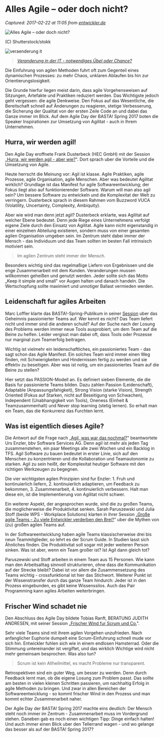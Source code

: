 # Alles Agile – oder doch nicht?

_Captured: 2017-02-22 at 11:05 from [entwickler.de](https://entwickler.de/online/windowsdeveloper/alles-agile-579779429.html)_

![Alles Agile – oder doch nicht?](https://entwickler.de/wp-content/uploads/2017/02/shutterstock_524877310-900x450.jpg)

(C) Shutterstock/stokk

![veraenderung it](https://entwickler.de/wp-content/uploads/2017/02/veraenderung-230x115.jpg)

> _[Veranderung in der IT - notwendiges Übel oder Chance?](https://entwickler.de/online/windowsdeveloper/veraenderung-it-uebel-chance-579778910.html)_

Die Einfuhrung von agilen Methoden fuhrt oft zum Gegenteil eines dynamischen Prozesses: zu mehr Chaos, unklaren Ablaufen bis hin zur Orientierungslosigkeit.

Die Grunde hierfur liegen meist darin, dass agile Vorgehensweisen auf Sitzungen, Artefakte und Praktiken reduziert werden. Das Wichtigste jedoch geht vergessen: die agile Denkweise. Den Fokus auf das Wesentliche, die Bereitschaft schnell auf Änderungen zu reagieren, stetige Verbesserung, die Sicherung der Qualitat von der ersten Zeile Code an und dabei das Ganze immer im Blick. Auf dem Agile Day der BASTA! Spring 2017 boten die Speaker Inspirationen zur Umsetzung von Agilitat - auch in Ihrem Unternehmen.

## Hurra, wir werden agil!

Den Agile Day eroffnete Frank Dusterbeck (HEC GmbH) mit der Session „[Hurra, wir werden agil - aber wie?](https://basta.net/session/hurra-wir-werden-agil-aber-wie/)". Dort sprach uber die Vorteile und die Umsetzung von Agile.

Heute herrscht die Meinung vor: Agil ist klasse. Agile Praktiken, agile Prozesse, agile Organisation, agile Menschen. Aber was bedeutet Agilitat wirklich? Grundlage ist das Manifest fur agile Softwareentwicklung; der Fokus liegt also auf funktionierender Software. Warum will man also agil sein? Um bessere Software zu entwickeln und die Komplexitat der Welt zu verringern. Dusterbeck sprach in diesem Rahmen vom Buzzword VUCA (Volatility, Uncertainty, Complexity, Ambiquity).

Aber wie wird man denn jetzt agil? Dusterbeck erklarte, was Agilitat auf welcher Ebene bedeutet. Denn jede Riege eines Unternehmens verfolgt eigene Ziele durch den Einsatz von Agilitat. Agile kann nicht eigenstandig in einer einzelnen Abteilung existieren, sondern muss von einer gesamten agilen Organisation umgeben sein. Im Zentrum steht dabei immer der Mensch - das Individuum und das Team sollten im besten Fall intrinsisch motiviert sein.

> Im agilen Zentrum steht immer der Mensch.

Besonders wichtig sind das regelmaßige Liefern von Ergebnissen und die enge Zusammenarbeit mit dem Kunden. Veranderungen mussen willkommen geheißen und genutzt werden. Jeder sollte sich das Motto „Keep it simple and small" vor Augen halten und danach handeln. Die Wertschopfung sollte maximiert und unnotiger Ballast vermieden werden.

## Leidenschaft fur agiles Arbeiten

Marc Loffler klarte das BASTA!-Spring-Publikum in seiner [Session](https://basta.net/session/das-geheimnis-passionierter-teams/) uber das Geheimnis passionierter Teams auf. Wer kennt es nicht? Das Team liefert nicht und immer sind die anderen schuld? Auf der Suche nach der Losung des Problems werden immer neue Tools ausprobiert, um dem Team auf die Beine zu helfen. Leider vergisst man dabei oft, dass Tools oder Prozesse nur marginal zum Teamerfolg beitragen.

Wichtig ist vielmehr ein leidenschaftliches, ein passioniertes Team - das sagt schon das Agile Manifest. Ein solches Team wird immer einen Weg finden, mit Schwierigkeiten und Hindernissen fertig zu werden und sie effektiv zu beseitigen. Aber was ist notig, um ein passioniertes Team auf die Beine zu stellen?

Hier setzt das PASSION-Modell an. Es definiert sieben Elemente, die die Basis fur passionierte Teams bilden. Dazu zahlen Passion (Leidenschaft), Adaptable (Anpassungsfahigkeit), Strong Vision (starke Vision), Strength Oriented (Fokus auf Starken, nicht auf Beseitigung von Schwachen), Independent (Unabhangigkeit von Tools), Oneness (Einheit & Teamzusammenhalt) und Never stop learning (stetig lernen). So erhalt man ein Team, das die Konkurrenz das Furchten lernt.

## Was ist eigentlich dieses Agile?

Die Antwort auf die Frage nach „[Agil, was war das nochmal?](https://basta.net/session/agil-was-war-das-nochmal/)" beantwortete Urs Enzler, bbv Software Services AG. Denn agil ist mehr als jeden Tag zusammenstehen, ein paar Meetings alle zwei Wochen und ein Backlog in TFS. Agil Software zu bauen bedeutet in erster Linie, sich auf den Menschen zu konzentrieren und die Kollaboration und Teamautonomie zu starken. Agil zu sein heißt, der Komplexitat heutiger Software mit den richtigen Werkzeugen zu begegnen.

Die vier wichtigsten agilen Prinzipien sind fur Enzler: 1. Fruh und kontinuierlich liefern, 2. kontinuierlich adaptieren, um Feedback zu bekommen, 3. Zusammenarbeit, 4. kontinuierlich verbessern. Halt man diese ein, ist die Implementierung von Agilitat nicht schwer.

Ein weiterer Aspekt, der angesprochen wurde, sind die zu großen Teams, die moglicherweise die Produktivitat senken. Sarah Paruszewski und Julia Stoff (beide WPS - Workplace Solutions) klarten in ihrer Session „[Große agile Teams - Zu viele Entwickler verderben den Brei?](https://basta.net/session/grosse-agile-teams-zu-viele-entwickler-verderben-den-brei/)" uber die Mythen von (zu) großen agilen Teams auf.

In der Softwareentwicklung haben agile Teams klassischerweise drei bis neun Teammitglieder, so lehrt es der Scrum Guide. In Studien lasst sich Ähnliches finden. Die Produktivitat soll sogar mit jeder weiteren Person sinken. Was ist aber, wenn ein Team großer ist? Ist Agil dann gleich tot?

Paruszewski und Stoff arbeiten in einem Team aus 15 Personen. Wie kann man den Arbeitsalltag sinnvoll strukturieren, ohne dass die Kommunikation auf der Strecke bleibt? Dabei ist vor allem die Zusammensetzung des Teams wichtig - crossfunktional ist hier das Stichwort. Weiterer Punkt ist der Wissenstransfer durch das ganze Team hindurch: Jeder ist in den Prozess eingebunden, es gibt keine Wissenssilos. Auch das Pair Programming kann agiles Arbeiten weiterbringen.

## Frischer Wind schadet nie

Den Abschluss des Agile Day bildete Tobias Ranft, BERATUNG JUDITH ANDRESEN, mit seiner Session „[Frischer Wind fur Scrum und Co.](https://basta.net/session/frischer-wind-fuer-scrum-und-co/)".

Sehr viele Teams sind mit ihrem agilen Vorgehen unzufrieden. Nach anfanglicher Euphorie dumpelt eine Scrum-Einfuhrung schnell mude vor sich hin. Entwickler fuhlen sich wie in einem endlosen Hamsterrad. Oder die Stimmung untereinander ist vergiftet, und das wirklich Wichtige wird nicht mehr gemeinsam besprochen. Was also tun?

> Scrum ist kein Allheilmittel, es macht Probleme nur transparent.

Retrospektiven sind ein guter Weg, um besser zu werden. Denn durch Feedback lernt man, ob die eigene Losung zum Problem passt. Das sollte am besten in vielen kleinen Schritten passieren, um nachhaltig Erfolg in agile Methoden zu bringen. Und zwar in allen Bereichen der Softwareentwicklung - so kommt frischer Wind in den Prozess und man kommt echter Zusammenarbeit naher.

Der Agile Day der BASTA! Spring 2017 machte eins deutlich: Der Mensch steht noch immer im Zentrum - Zusammenarbeit muss im Vordergrund stehen. Daneben gab es noch einen wichtigen Tipp: Dinge einfach halten! Und auch immer einen Blick uber den Tellerrand wagen - und wo gelange das besser als auf der BASTA! Spring 2017?
